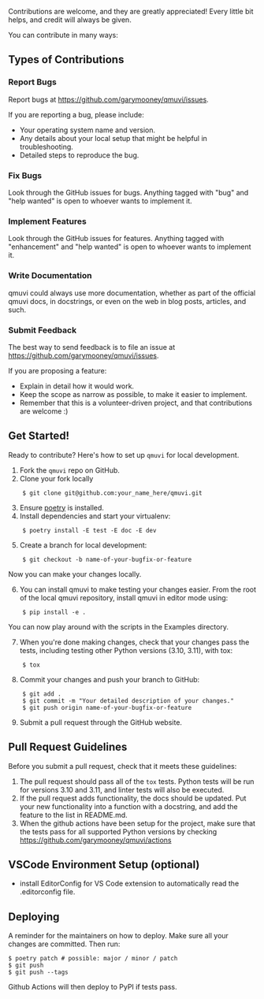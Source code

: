 Contributions are welcome, and they are greatly appreciated! Every little bit
helps, and credit will always be given.

You can contribute in many ways:

## Types of Contributions

### Report Bugs

Report bugs at https://github.com/garymooney/qmuvi/issues.

If you are reporting a bug, please include:

* Your operating system name and version.
* Any details about your local setup that might be helpful in troubleshooting.
* Detailed steps to reproduce the bug.

### Fix Bugs

Look through the GitHub issues for bugs. Anything tagged with "bug" and "help
wanted" is open to whoever wants to implement it.

### Implement Features

Look through the GitHub issues for features. Anything tagged with "enhancement"
and "help wanted" is open to whoever wants to implement it.

### Write Documentation

qmuvi could always use more documentation, whether as part of the
official qmuvi docs, in docstrings, or even on the web in blog posts,
articles, and such.

### Submit Feedback

The best way to send feedback is to file an issue at https://github.com/garymooney/qmuvi/issues.

If you are proposing a feature:

* Explain in detail how it would work.
* Keep the scope as narrow as possible, to make it easier to implement.
* Remember that this is a volunteer-driven project, and that contributions
  are welcome :)

## Get Started!

Ready to contribute? Here's how to set up `qmuvi` for local development.

1. Fork the `qmuvi` repo on GitHub.
2. Clone your fork locally

```
    $ git clone git@github.com:your_name_here/qmuvi.git
```

3. Ensure [poetry](https://python-poetry.org/docs/) is installed.
4. Install dependencies and start your virtualenv:

```
    $ poetry install -E test -E doc -E dev
```

5. Create a branch for local development:

```
    $ git checkout -b name-of-your-bugfix-or-feature
```

   Now you can make your changes locally.

6. You can install qmuvi to make testing your changes easier. From the root of the local qmuvi repository, install qmuvi in editor mode using:

```
    $ pip install -e .
```

You can now play around with the scripts in the Examples directory.

7. When you're done making changes, check that your changes pass the
   tests, including testing other Python versions (3.10, 3.11), with tox:

```
    $ tox
```

8. Commit your changes and push your branch to GitHub:

```
    $ git add .
    $ git commit -m "Your detailed description of your changes."
    $ git push origin name-of-your-bugfix-or-feature
```

9. Submit a pull request through the GitHub website.

## Pull Request Guidelines

Before you submit a pull request, check that it meets these guidelines:

1. The pull request should pass all of the `tox` tests. Python tests will be run for versions 3.10 and 3.11, and linter tests will also be executed.
2. If the pull request adds functionality, the docs should be updated. Put
   your new functionality into a function with a docstring, and add the
   feature to the list in README.md.
3. When the github actions have been setup for the project, make sure that the tests pass for all supported Python versions by checking
   https://github.com/garymooney/qmuvi/actions

## VSCode Environment Setup (optional)

* install EditorConfig for VS Code extension to automatically read the .editorconfig file.

## Deploying

A reminder for the maintainers on how to deploy.
Make sure all your changes are committed.
Then run:

```
$ poetry patch # possible: major / minor / patch
$ git push
$ git push --tags
```

Github Actions will then deploy to PyPI if tests pass.
